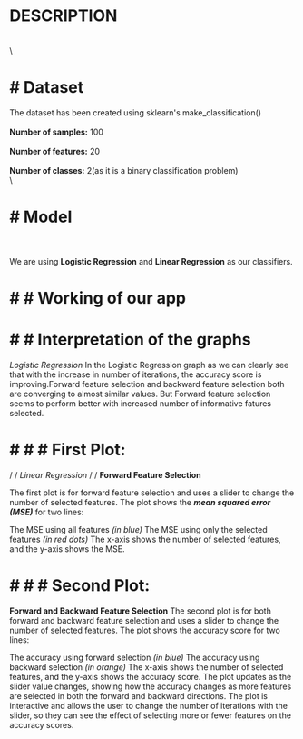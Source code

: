 # DESCRIPTION
\
\
# # Dataset
The dataset has been created using sklearn's make_classification()
\
\
**Number of samples:** 100
\
\
**Number of features:** 20
\
\
**Number of classes:** 2(as it is a binary classification problem)
\
\
# # Model
\
\
We are using **Logistic Regression** and **Linear Regression** as our classifiers.
# # # Working of our app





# # # Interpretation of the graphs
*Logistic Regression*
In the Logistic Regression graph as we can clearly see that with the increase in number of iterations, the accuracy score is improving.Forward feature selection and backward feature selection both are converging to almost similar values. But Forward feature selection seems to perform better with increased number of informative fatures selected.



# # # # First Plot: 
/
/
*Linear Regression*
/
/
**Forward Feature Selection**

The first plot is for forward feature selection and uses a slider to change the number of selected features. The plot shows the ***mean squared error (MSE)*** for two lines:

The MSE using all features *(in blue)*
The MSE using only the selected features *(in red dots)*
The x-axis shows the number of selected features, and the y-axis shows the MSE. 


# # # # Second Plot: 
**Forward and Backward Feature Selection**
The second plot is for both forward and backward feature selection and uses a slider to change the number of selected features. The plot shows the accuracy score for two lines:

The accuracy using forward selection *(in blue)*
The accuracy using backward selection *(in orange)*
The x-axis shows the number of selected features, and the y-axis shows the accuracy score. The plot updates as the slider value changes, showing how the accuracy changes as more features are selected in both the forward and backward directions. The plot is interactive and allows the user to change the number of iterations with the slider, so they can see the effect of selecting more or fewer features on the accuracy scores.